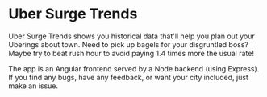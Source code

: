# Uber Surge Trends

Uber Surge Trends shows you historical data that'll help you plan out your Uberings about town. Need to pick up bagels for your disgruntled boss? Maybe try to beat rush hour to avoid paying 1.4 times more the usual rate!

The app is an Angular frontend served by a Node backend (using Express). If you find any bugs, have any feedback, or want your city included, just make an issue.

